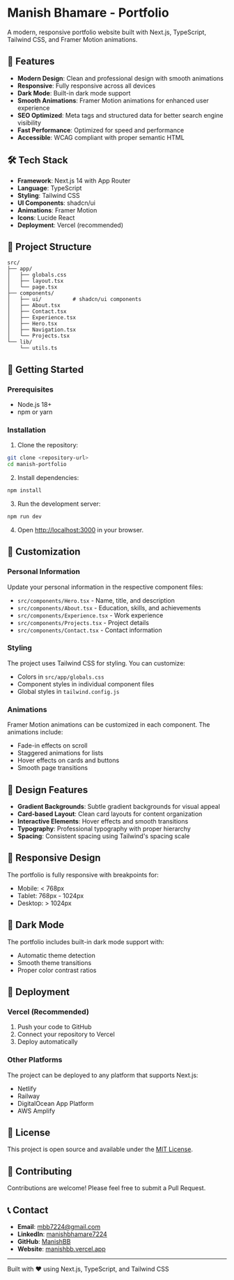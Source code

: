# Manish Bhamare - Portfolio

A modern, responsive portfolio website built with Next.js, TypeScript, Tailwind CSS, and Framer Motion animations.

## 🚀 Features

- **Modern Design**: Clean and professional design with smooth animations
- **Responsive**: Fully responsive across all devices
- **Dark Mode**: Built-in dark mode support
- **Smooth Animations**: Framer Motion animations for enhanced user experience
- **SEO Optimized**: Meta tags and structured data for better search engine visibility
- **Fast Performance**: Optimized for speed and performance
- **Accessible**: WCAG compliant with proper semantic HTML

## 🛠️ Tech Stack

- **Framework**: Next.js 14 with App Router
- **Language**: TypeScript
- **Styling**: Tailwind CSS
- **UI Components**: shadcn/ui
- **Animations**: Framer Motion
- **Icons**: Lucide React
- **Deployment**: Vercel (recommended)

## 📁 Project Structure

```
src/
├── app/
│   ├── globals.css
│   ├── layout.tsx
│   └── page.tsx
├── components/
│   ├── ui/          # shadcn/ui components
│   ├── About.tsx
│   ├── Contact.tsx
│   ├── Experience.tsx
│   ├── Hero.tsx
│   ├── Navigation.tsx
│   └── Projects.tsx
└── lib/
    └── utils.ts
```

## 🚀 Getting Started

### Prerequisites

- Node.js 18+ 
- npm or yarn

### Installation

1. Clone the repository:
```bash
git clone <repository-url>
cd manish-portfolio
```

2. Install dependencies:
```bash
npm install
```

3. Run the development server:
```bash
npm run dev
```

4. Open [http://localhost:3000](http://localhost:3000) in your browser.

## 📝 Customization

### Personal Information

Update your personal information in the respective component files:

- `src/components/Hero.tsx` - Name, title, and description
- `src/components/About.tsx` - Education, skills, and achievements
- `src/components/Experience.tsx` - Work experience
- `src/components/Projects.tsx` - Project details
- `src/components/Contact.tsx` - Contact information

### Styling

The project uses Tailwind CSS for styling. You can customize:

- Colors in `src/app/globals.css`
- Component styles in individual component files
- Global styles in `tailwind.config.js`

### Animations

Framer Motion animations can be customized in each component. The animations include:

- Fade-in effects on scroll
- Staggered animations for lists
- Hover effects on cards and buttons
- Smooth page transitions

## 🎨 Design Features

- **Gradient Backgrounds**: Subtle gradient backgrounds for visual appeal
- **Card-based Layout**: Clean card layouts for content organization
- **Interactive Elements**: Hover effects and smooth transitions
- **Typography**: Professional typography with proper hierarchy
- **Spacing**: Consistent spacing using Tailwind's spacing scale

## 📱 Responsive Design

The portfolio is fully responsive with breakpoints for:

- Mobile: < 768px
- Tablet: 768px - 1024px
- Desktop: > 1024px

## 🌙 Dark Mode

The portfolio includes built-in dark mode support with:

- Automatic theme detection
- Smooth theme transitions
- Proper color contrast ratios

## 🚀 Deployment

### Vercel (Recommended)

1. Push your code to GitHub
2. Connect your repository to Vercel
3. Deploy automatically

### Other Platforms

The project can be deployed to any platform that supports Next.js:

- Netlify
- Railway
- DigitalOcean App Platform
- AWS Amplify

## 📄 License

This project is open source and available under the [MIT License](LICENSE).

## 🤝 Contributing

Contributions are welcome! Please feel free to submit a Pull Request.

## 📞 Contact

- **Email**: mbb7224@gmail.com
- **LinkedIn**: [manishbhamare7224](https://linkedin.com/in/manishbhamare7224)
- **GitHub**: [ManishBB](https://github.com/ManishBB)
- **Website**: [manishbb.vercel.app](https://manishbb.vercel.app)

---

Built with ❤️ using Next.js, TypeScript, and Tailwind CSS
